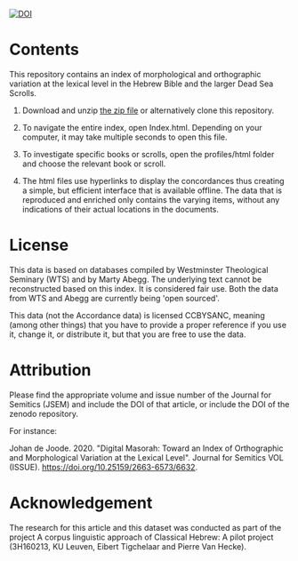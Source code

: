 [![DOI](https://zenodo.org/badge/268883040.svg)](https://zenodo.org/badge/latestdoi/268883040)



# Contents

This repository contains an index of morphological and orthographic variation at the lexical level in the Hebrew Bible and the larger Dead Sea Scrolls. 

1. Download and unzip [the zip file](https://github.com/jdejoode/orthomorphindex-JSEM/archive/master.zip) or alternatively clone this repository.

1. To navigate the entire index, open Index.html. Depending on your computer, it may take multiple seconds to open this file. 

2. To investigate specific books or scrolls, open the profiles/html folder and choose the relevant book or scroll.

3. The html files use hyperlinks to display the concordances thus creating a simple, but efficient interface that is available offline. The data that is reproduced and enriched only contains the varying items, without any indications of their actual locations in the documents. 


# License 

This data is based on databases compiled by Westminster Theological Seminary (WTS) and by Marty Abegg. The underlying text cannot be reconstructed based on this index. It is considered fair use. Both the data from WTS and Abegg are currently being 'open sourced'.

This data (not the Accordance data) is licensed CCBYSANC, meaning (among other things) that you have to provide a proper reference if you use it, change it, or distribute it, but that you are free to use the data.


# Attribution

Please find the appropriate volume and issue number of the Journal for Semitics (JSEM) and include the DOI of that article, or include the DOI of the zenodo repository.

For instance: 

Johan de Joode. 2020. "Digital Masorah: Toward an Index of Orthographic and Morphological Variation at the Lexical Level". Journal for Semitics VOL (ISSUE). https://doi.org/10.25159/2663-6573/6632.

# Acknowledgement

The research for this article and this dataset was conducted as part of the project A corpus linguistic approach of Classical Hebrew: A pilot project (3H160213, KU Leuven, Eibert Tigchelaar and Pierre Van Hecke).
